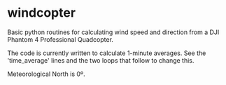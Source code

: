 # windcopter

Basic python routines for calculating wind speed and direction from a DJI Phantom 4 Professional Quadcopter.

The code is currently written to calculate 1-minute averages. See the 'time_average' lines and the two loops that follow to change this.

Meteorological North is 0º.
